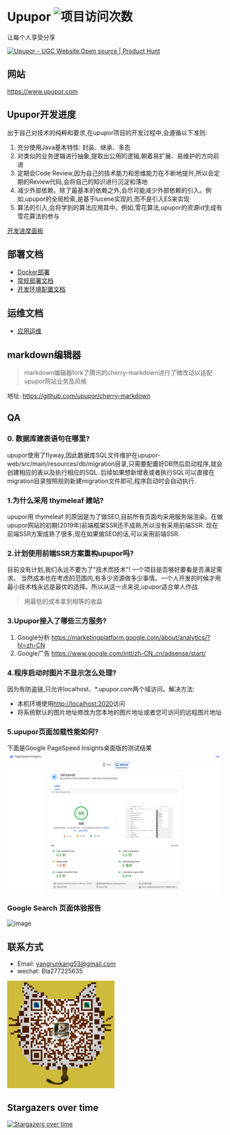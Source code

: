 # Upupor ![项目访问次数](https://visitor-badge.glitch.me/badge?page_id=github_yangrunkang_upupor)
让每个人享受分享

<a href="https://www.producthunt.com/posts/upupor?utm_source=badge-featured&utm_medium=badge&utm_souce=badge-upupor" target="_blank"><img src="https://api.producthunt.com/widgets/embed-image/v1/featured.svg?post_id=327650&theme=dark" alt="Upupor - UGC Website,Open source | Product Hunt" style="width: 250px; height: 54px;" width="250" height="54" /></a>

## 网站
https://www.upupor.com

## Upupor开发进度
出于自己对技术的纯粹和要求,在upupor项目的开发过程中,会遵循以下准则:
1. 充分使用Java基本特性: 封装、继承、多态
2. 对类似的业务逻辑进行抽象,提取出公用的逻辑,朝着易扩展、易维护的方向前进
3. 定期会Code Review,因为自己的技术能力和思维能力在不断地提升,所以会定期的Review代码,会将自己的知识进行沉淀和落地
4. 减少外部依赖。除了最基本的依赖之外,会尽可能减少外部依赖的引入。例如,upupor的全局检索,是基于lucene实现的,而不是引入ES来实现
5. 算法的引入,会将学到的算法应用其中。例如,雪花算法,upupor的资源id生成有雪花算法的参与

[开发进度面板](https://github.com/users/yangrunkang/projects/1)

## 部署文档
- [Docker部署](docs/deploy/docker部署文档.md)
- [常规部署文档](docs/deploy/常规部署文档.md)
- [开发环境配置文档](docs/deploy/开发环境配置文档.md)

## 运维文档
- [应用运维](docs/run.md)

## markdown编辑器
> markdown编辑器fork了腾讯的cherry-markdown进行了微改动以适配upupor网站业务及风格

地址:
https://github.com/upupor/cherry-markdown

## QA
### 0. 数据库建表语句在哪里?
upupor使用了flyway,因此数据库SQL文件维护在upupor-web/src/main/resources/db/migration目录,只需要配置好DB然后启动程序,就会创建相应的表以及执行相应的SQL.
后续如果想新增表或者执行SQL可以直接在migration目录按照规则新建migration文件即可,程序启动时会自动执行.

### 1.为什么采用 thymeleaf 建站?
upupor用 thymeleaf 的原因是为了做SEO,目前所有页面均采用服务端渲染。在做upupor网站的初期(2019年)前端框架SSR还不成熟,所以没有采用前端SSR.
现在前端SSR方案成熟了很多,现在如果做SEO的话,可以采用前端SSR.

### 2.计划使用前端SSR方案重构upupor吗?
目前没有计划,我们永远不要为了"技术而技术"! 一个项目是否够好要看是否满足需求。
当然成本也在考虑的范围内,有多少资源做多少事情。一个人开发的时候才用最小技术栈永远是最优的选择。所以从这一点来说,upupor适合单人作战.
> 用最低的成本拿到相等的收益

### 3.Upupor接入了哪些三方服务?
1. Google分析 https://marketingplatform.google.com/about/analytics/?hl=zh-CN
2. Google广告 https://www.google.com/intl/zh-CN_cn/adsense/start/

### 4.程序启动时图片不显示怎么处理?
因为有防盗链,只允许localhost、*.upupor.com两个域访问。解决方法:
- 本机环境使用[http://localhost:2020](http://localhost:2020)访问
- 将系统默认的图片地址修改为您本地的图片地址或者您可访问的远程图片地址

### 5.upupor页面加载性能如何?
下面是Google PageSpeed Insights桌面版的测试结果
![PageSpeed Insights性能测试](docs/insight.png)

### Google Search 页面体验报告
<img width="923" alt="image" src="https://user-images.githubusercontent.com/46257933/169191026-e454c17d-00ac-404d-a12d-d5a150a7182a.png">


## 联系方式
- Email: yangrunkang53@gmail.com
- wechat: Bla277225635

<img src="docs/wechat.jpg" width="250px" height="250px" alt="微信">

## Stargazers over time
[![Stargazers over time](https://starchart.cc/yangrunkang/upupor.svg)](https://starchart.cc/yangrunkang/upupor)
